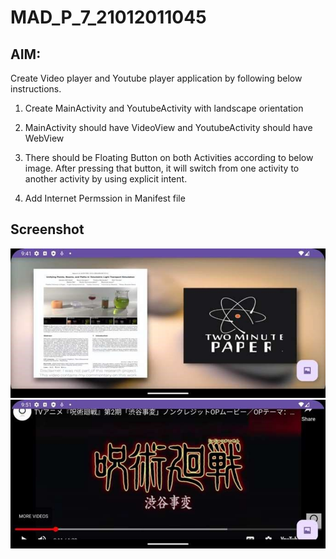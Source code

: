 # MAD_P_7_21012011045

## AIM: 

Create Video player and Youtube player application by following below instructions.

1. Create MainActivity and YoutubeActivity with landscape orientation

2. MainActivity should have VideoView and YoutubeActivity should have WebView

3. There should be Floating Button on both Activities according to below image. After pressing that button, it will switch from one activity to another activity by using explicit intent.

4. Add Internet Permssion in Manifest file

## Screenshot

![Screenshot 1 Practical-7](S1.png)
![Screenshot 2 Practical-7](S2.png)
